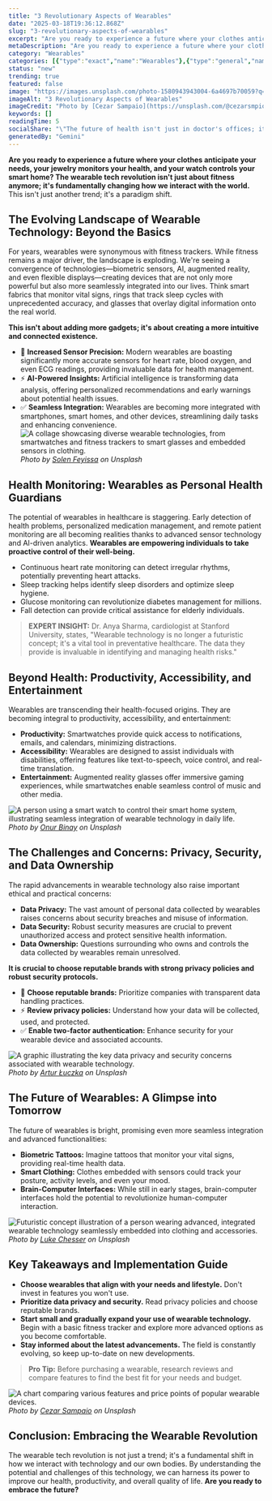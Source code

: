 ```yaml
---
title: "3 Revolutionary Aspects of Wearables"
date: "2025-03-18T19:36:12.868Z"
slug: "3-revolutionary-aspects-of-wearables"
excerpt: "Are you ready to experience a future where your clothes anticipate your needs, your jewelry monitors your health, and your watch controls your smart home?  The wearable tech revolution isn't just about fitness anymore; it's fundamentally changing how we interact with the world. This isn't just another trend; it's a paradigm shift."
metaDescription: "Are you ready to experience a future where your clothes anticipate your needs, your jewelry monitors your health, and your watch controls your smart home? ..."
category: "Wearables"
categories: [{"type":"exact","name":"Wearables"},{"type":"general","name":"Consumer Electronics"},{"type":"medium","name":"Human-Computer Interaction"},{"type":"specific","name":"Sensor Technology"},{"type":"niche","name":"Biometric Data Analysis"}]
status: "new"
trending: true
featured: false
image: "https://images.unsplash.com/photo-1580943943004-6a4697b70059?q=85&w=1200&fit=max&fm=webp&auto=compress"
imageAlt: "3 Revolutionary Aspects of Wearables"
imageCredit: "Photo by [Cezar Sampaio](https://unsplash.com/@cezarsmpio) on Unsplash"
keywords: []
readingTime: 5
socialShare: "\"The future of health isn't just in doctor's offices; it's on your wrist, in your clothes, and even under your skin. The wearable revolution is here.\""
generatedBy: "Gemini"
---
```




**Are you ready to experience a future where your clothes anticipate your needs, your jewelry monitors your health, and your watch controls your smart home?  The wearable tech revolution isn't just about fitness anymore; it's fundamentally changing how we interact with the world.** This isn't just another trend; it's a paradigm shift.

## The Evolving Landscape of Wearable Technology: Beyond the Basics

For years, wearables were synonymous with fitness trackers.  While fitness remains a major driver, the landscape is exploding.  We're seeing a convergence of technologies—biometric sensors, AI, augmented reality, and even flexible displays—creating devices that are not only more powerful but also more seamlessly integrated into our lives.  Think smart fabrics that monitor vital signs, rings that track sleep cycles with unprecedented accuracy, and glasses that overlay digital information onto the real world.

**This isn't about adding more gadgets; it's about creating a more intuitive and connected existence.**

* 🔑 **Increased Sensor Precision:**  Modern wearables are boasting significantly more accurate sensors for heart rate, blood oxygen, and even ECG readings, providing invaluable data for health management.
* ⚡ **AI-Powered Insights:** Artificial intelligence is transforming data analysis, offering personalized recommendations and early warnings about potential health issues.
* ✅ **Seamless Integration:**  Wearables are becoming more integrated with smartphones, smart homes, and other devices, streamlining daily tasks and enhancing convenience.
![A collage showcasing diverse wearable technologies, from smartwatches and fitness trackers to smart glasses and embedded sensors in clothing.](https://images.unsplash.com/photo-1596236100223-f3c656de3038?q=85&w=1200&fit=max&fm=webp&auto=compress)
*Photo by [Solen Feyissa](https://unsplash.com/@solenfeyissa) on Unsplash*

## Health Monitoring: Wearables as Personal Health Guardians

The potential of wearables in healthcare is staggering.  Early detection of health problems, personalized medication management, and remote patient monitoring are all becoming realities thanks to advanced sensor technology and AI-driven analytics.  **Wearables are empowering individuals to take proactive control of their well-being.**

*  Continuous heart rate monitoring can detect irregular rhythms, potentially preventing heart attacks.
*  Sleep tracking helps identify sleep disorders and optimize sleep hygiene.
*  Glucose monitoring can revolutionize diabetes management for millions.
*  Fall detection can provide critical assistance for elderly individuals.

> **EXPERT INSIGHT:** Dr. Anya Sharma, cardiologist at Stanford University, states, "Wearable technology is no longer a futuristic concept; it's a vital tool in preventative healthcare.  The data they provide is invaluable in identifying and managing health risks."

## Beyond Health: Productivity, Accessibility, and Entertainment

Wearables are transcending their health-focused origins.  They are becoming integral to productivity, accessibility, and entertainment:

* **Productivity:** Smartwatches provide quick access to notifications, emails, and calendars, minimizing distractions.
* **Accessibility:** Wearables are designed to assist individuals with disabilities, offering features like text-to-speech, voice control, and real-time translation.
* **Entertainment:**  Augmented reality glasses offer immersive gaming experiences, while smartwatches enable seamless control of music and other media.

![A person using a smart watch to control their smart home system, illustrating seamless integration of wearable technology in daily life.](https://images.unsplash.com/photo-1619037961390-f2047d89bc55?q=85&w=1200&fit=max&fm=webp&auto=compress)
*Photo by [Onur Binay](https://unsplash.com/@onurbinay) on Unsplash*

## The Challenges and Concerns: Privacy, Security, and Data Ownership

The rapid advancements in wearable technology also raise important ethical and practical concerns:

* **Data Privacy:** The vast amount of personal data collected by wearables raises concerns about security breaches and misuse of information.
* **Data Security:** Robust security measures are crucial to prevent unauthorized access and protect sensitive health information.
* **Data Ownership:**  Questions surrounding who owns and controls the data collected by wearables remain unresolved.

**It is crucial to choose reputable brands with strong privacy policies and robust security protocols.**

* 🔑 **Choose reputable brands:**  Prioritize companies with transparent data handling practices.
* ⚡ **Review privacy policies:** Understand how your data will be collected, used, and protected.
* ✅ **Enable two-factor authentication:** Enhance security for your wearable device and associated accounts.

![A graphic illustrating the key data privacy and security concerns associated with wearable technology.](https://images.unsplash.com/photo-1523395243481-163f8f6155ab?q=85&w=1200&fit=max&fm=webp&auto=compress)
*Photo by [Artur Łuczka](https://unsplash.com/@artur_luczka) on Unsplash*

## The Future of Wearables: A Glimpse into Tomorrow

The future of wearables is bright, promising even more seamless integration and advanced functionalities:

* **Biometric Tattoos:**  Imagine tattoos that monitor your vital signs, providing real-time health data.
* **Smart Clothing:** Clothes embedded with sensors could track your posture, activity levels, and even your mood.
* **Brain-Computer Interfaces:**  While still in early stages, brain-computer interfaces hold the potential to revolutionize human-computer interaction.

![Futuristic concept illustration of a person wearing advanced, integrated wearable technology seamlessly embedded into clothing and accessories.](https://images.unsplash.com/photo-1434494878577-86c23bcb06b9?q=85&w=1200&fit=max&fm=webp&auto=compress)
*Photo by [Luke Chesser](https://unsplash.com/@lukechesser) on Unsplash*

## Key Takeaways and Implementation Guide

* **Choose wearables that align with your needs and lifestyle.**  Don't invest in features you won't use.
* **Prioritize data privacy and security.**  Read privacy policies and choose reputable brands.
* **Start small and gradually expand your use of wearable technology.**  Begin with a basic fitness tracker and explore more advanced options as you become comfortable.
* **Stay informed about the latest advancements.**  The field is constantly evolving, so keep up-to-date on new developments.

> **Pro Tip:**  Before purchasing a wearable, research reviews and compare features to find the best fit for your needs and budget.

![A chart comparing various features and price points of popular wearable devices.](https://images.unsplash.com/photo-1580943943004-6a4697b70059?q=85&w=1200&fit=max&fm=webp&auto=compress)
*Photo by [Cezar Sampaio](https://unsplash.com/@cezarsmpio) on Unsplash*

## Conclusion: Embracing the Wearable Revolution

The wearable tech revolution is not just a trend; it's a fundamental shift in how we interact with technology and our own bodies.  By understanding the potential and challenges of this technology, we can harness its power to improve our health, productivity, and overall quality of life.  **Are you ready to embrace the future?**



<div class="reading-progress-container">
  <div id="reading-progress" class="reading-progress"></div>
</div>
